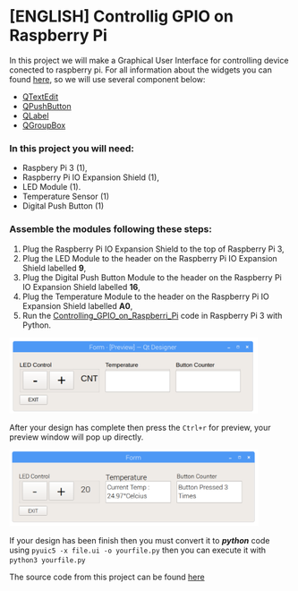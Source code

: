 # [ENGLISH] Controllig GPIO on Raspberry Pi
In this project we will make a Graphical User Interface for controlling device conected to raspberry pi. For all information about the widgets you can found [here](http://pyqt.sourceforge.net/Docs/PyQt4/qtgui.html), so we will use several component below:

* [QTextEdit](http://pyqt.sourceforge.net/Docs/PyQt4/qtextedit.html)
* [QPushButton](http://pyqt.sourceforge.net/Docs/PyQt4/qpushbutton.html)
* [QLabel](http://pyqt.sourceforge.net/Docs/PyQt4/qlabel.html)
* [QGroupBox](http://pyqt.sourceforge.net/Docs/PyQt4/qgroupbox.html)

### In this project you will need:
* Raspbery Pi 3 (1),
* Raspberry Pi IO Expansion Shield (1),
* LED Module (1).
* Temperature Sensor (1)
* Digital Push Button (1)

### Assemble the modules following these steps:
1. Plug the Raspberry Pi IO Expansion Shield to the top of  Raspberry Pi 3,
2. Plug the LED Module to the header on the Raspberry Pi IO Expansion Shield labelled **9**,
3. Plug the Digital Push Button Module to the header on the Raspberry Pi IO Expansion Shield labelled **16**,
4. Plug the Temperature Module to the header on the Raspberry Pi IO Expansion Shield labelled **A0**,
5. Run the [Controlling_GPIO_on_Raspberri_Pi](/09_Graphical_User_Interface/5.Controlling_GPIO_on_Raspberri_Pi/src) code in Raspberry Pi 3 with Python.

<img src="/images/Controlling_GPIO1.PNG" height="135">

After your design has complete then press the ```Ctrl+r``` for preview, your preview window will pop up directly.

<img src="/images/Controlling_GPIO.PNG" height="137">

If your design has been finish then you must convert it to ***python*** code using ```pyuic5 -x file.ui -o yourfile.py``` then you can execute it with ```python3 yourfile.py```

The source code from this project can be found [here](/09_Graphical_User_Interface/5.Controlling_GPIO_on_Raspberry_Pi/src)

